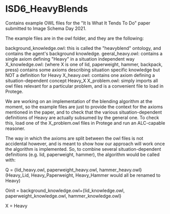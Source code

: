 # ISD6_HeavyBlends
Contains example OWL files for the "It Is What It Tends To Do" paper submitted to Image Schema Day 2021.

The example files are in the owl folder, and they are the following:

background_knowledge.owl: this is called the "heavyblend" ontology, and contains the agent's background knowledge.
geeral_heavy.owl: contains a single axiom defining "Heavy" in a situation independent way
X_knowledge.owl: (where X is one of lid, paperweight, hammer, backpack, press) contains some axioms describing situation specific knowledge but NOT a definition for Heavy
X\_heavy.owl: contains one axiom defining a situation-dependent concept Heavy\_X
X\_problem.owl: simply imports all owl files relevant for a particular problem, and is a convenient file to load in Protege.

We are working on an implementation of the blending algorithm at the moment, so the example files are just to provide the context for the axioms mentioned in the paper, and to check that the various situation-dependent definitions of Heavy are actually subsumed by the general one. To check this, load one of the X\_problem.owl files in Protege and run an ALC-capable reasoner.

The way in which the axioms are split between the owl files is not accidental however, and is meant to show how our approach will work once the algorithm is implemented. So, to combine several situation-dependent definitions (e.g. lid, paperweight, hammer), the algorithm would be called with:

Q = {lid\_heavy.owl, paperweight\_heavy.owl, hammer\_heavy.owl} (Heavy\_Lid, Heavy\_Paperweight, Heavy\_Hammer would all be renamed to Heavy)

Oinit = background_knowledge.owl+{lid\_knowledge.owl, paperweight\_knowledge.owl, hammer\_knowledge.owl}

X = Heavy
